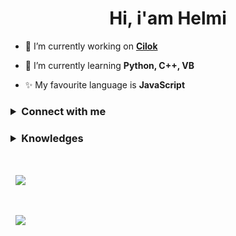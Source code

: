 <h1 align="center" >Hi, i'am Helmi</h1>

- 🔭 I’m currently working on **[Cilok](https://github.com/Xevalous/cilok-bot)**

- 🌱 I’m currently learning **Python, C++, VB**

- ✨ My favourite language is **JavaScript**
<h3>
    <details>
        <summary align="left">Connect with me</summary><h3>
        <a target="_blank" href="https://www.instagram.com/h_3loo/">
            <img src="https://img.shields.io/badge/instagram-svg?&style=for-the-badge&logo=instagram&logoColor=white&color=dd336d" alt="Instagram">
        </a>
    </details>
</h3>
<h3>
    <details>
        <summary align="left">Knowledges</summary><br>
            <img src="https://img.shields.io/badge/html-svg?&style=for-the-badge&logo=html5&logoColor=white&color=eb6329" alt="HTML">
            <img src="https://img.shields.io/badge/css-svg?&style=for-the-badge&logo=css3&logoColor=white&color=006db5" alt="CSS">
            <img src="https://img.shields.io/badge/javascript-svg?&style=for-the-badge&logo=javascript&logoColor=black&color=e9d54c" alt="Javascript">
            <img src="https://img.shields.io/badge/typescript-svg?&style=for-the-badge&logo=typescript&logoColor=white&color=3178c6" alt="Typescript">
            <img src="https://img.shields.io/badge/php-svg?&style=for-the-badge&logo=php&logoColor=white&color=3178c6" alt="PHP">
    </details>
</h3>
<br>
<p>
    &nbsp;
    <img align="center" src="https://github-readme-stats.vercel.app/api?username=Xevalous&show_icons=true&locale=en&count_private=true&theme=github_dark"/>
</p>
<br>
<p>
    &nbsp;
    <img align="center" src="https://github-readme-stats.vercel.app/api/top-langs/?username=Xevalous&show_icons=true&locale=en&count_private=true&layout=compact&theme=github_dark"/>
</p>
